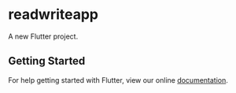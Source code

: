 # readwriteapp

A new Flutter project.

## Getting Started

For help getting started with Flutter, view our online
[documentation](https://flutter.io/).
